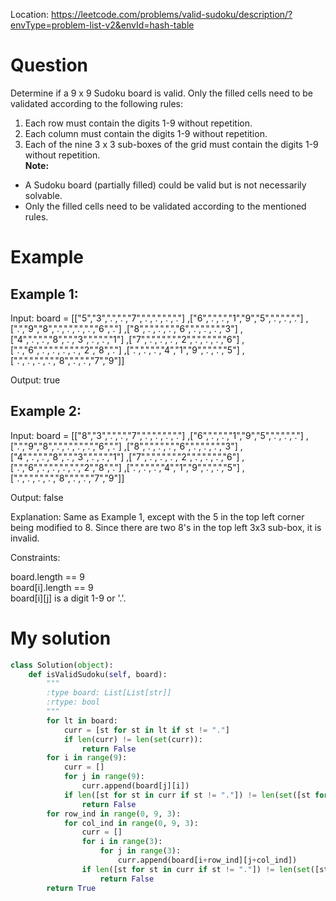 Location: https://leetcode.com/problems/valid-sudoku/description/?envType=problem-list-v2&envId=hash-table
# Question
Determine if a 9 x 9 Sudoku board is valid. Only the filled cells need to be validated according to the following rules:
1. Each row must contain the digits 1-9 without repetition.
2. Each column must contain the digits 1-9 without repetition.
3. Each of the nine 3 x 3 sub-boxes of the grid must contain the digits 1-9 without repetition.
</br>**Note:**
- A Sudoku board (partially filled) could be valid but is not necessarily solvable.
- Only the filled cells need to be validated according to the mentioned rules.
 
# Example

## Example 1:

Input: board = 
[["5","3",".",".","7",".",".",".","."]
,["6",".",".","1","9","5",".",".","."]
,[".","9","8",".",".",".",".","6","."]
,["8",".",".",".","6",".",".",".","3"]
,["4",".",".","8",".","3",".",".","1"]
,["7",".",".",".","2",".",".",".","6"]
,[".","6",".",".",".",".","2","8","."]
,[".",".",".","4","1","9",".",".","5"]
,[".",".",".",".","8",".",".","7","9"]]

Output: true

## Example 2:

Input: board = 
[["8","3",".",".","7",".",".",".","."]
,["6",".",".","1","9","5",".",".","."]
,[".","9","8",".",".",".",".","6","."]
,["8",".",".",".","6",".",".",".","3"]
,["4",".",".","8",".","3",".",".","1"]
,["7",".",".",".","2",".",".",".","6"]
,[".","6",".",".",".",".","2","8","."]
,[".",".",".","4","1","9",".",".","5"]
,[".",".",".",".","8",".",".","7","9"]]

Output: false

Explanation: Same as Example 1, except with the 5 in the top left corner being modified to 8. Since there are two 8's in the top left 3x3 sub-box, it is invalid.

Constraints:

board.length == 9\
board[i].length == 9\
board[i][j] is a digit 1-9 or '.'.
 

# My solution 
```python
class Solution(object):
    def isValidSudoku(self, board):
        """
        :type board: List[List[str]]
        :rtype: bool
        """
        for lt in board:
            curr = [st for st in lt if st != "."]
            if len(curr) != len(set(curr)):
                return False
        for i in range(9):
            curr = []
            for j in range(9):
                curr.append(board[j][i])
            if len([st for st in curr if st != "."]) != len(set([st for st in curr if st != "."])):
                return False
        for row_ind in range(0, 9, 3):
            for col_ind in range(0, 9, 3):
                curr = []
                for i in range(3):
                    for j in range(3):
                        curr.append(board[i+row_ind][j+col_ind])
                if len([st for st in curr if st != "."]) != len(set([st for st in curr if st != "."])):
                    return False
        return True

        
        
```
